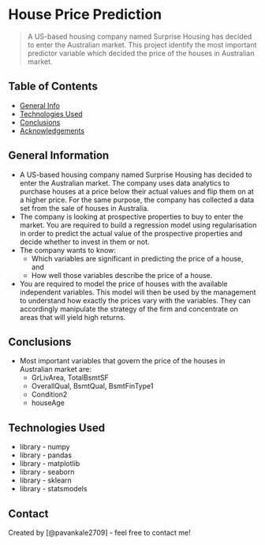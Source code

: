 # House Price Prediction
> A US-based housing company named Surprise Housing has decided to enter the Australian market. This project identify the most important predictor variable which decided the price of the houses in Australian market.


## Table of Contents
* [General Info](#general-information)
* [Technologies Used](#technologies-used)
* [Conclusions](#conclusions)
* [Acknowledgements](#acknowledgements)


## General Information
- A US-based housing company named Surprise Housing has decided to enter the Australian market. The company uses data analytics to purchase houses at a price below their actual values and flip them on at a higher price. For the same purpose, the company has collected a data set from the sale of houses in Australia.
- The company is looking at prospective properties to buy to enter the market. You are required to build a regression model using regularisation in order to predict the actual value of the prospective properties and decide whether to invest in them or not.
- The company wants to know:
	* Which variables are significant in predicting the price of a house, and
	* How well those variables describe the price of a house.
- You are required to model the price of houses with the available independent variables. This model will then be used by the management to understand how exactly the prices vary with the variables. They can accordingly manipulate the strategy of the firm and concentrate on areas that will yield high returns.


## Conclusions
- Most important variables that govern the price of the houses in Australian market are:
	* GrLivArea, TotalBsmtSF
	* OverallQual, BsmtQual, BsmtFinType1
	* Condition2
	* houseAge 



## Technologies Used
- library - numpy
- library - pandas
- library - matplotlib
- library - seaborn
- library - sklearn
- library - statsmodels


## Contact
Created by [@pavankale2709] - feel free to contact me!

